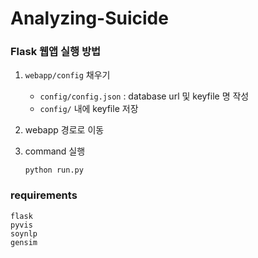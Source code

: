 # **Analyzing-Suicide**


### **Flask 웹앱 실행 방법**

1. `webapp/config` 채우기
    - `config/config.json` : database url 및 keyfile 명 작성
    - `config/` 내에 keyfile 저장

2. webapp 경로로 이동

3. command 실행
    ```
    python run.py
    ```


### **requirements**

```
flask
pyvis
soynlp
gensim
```
